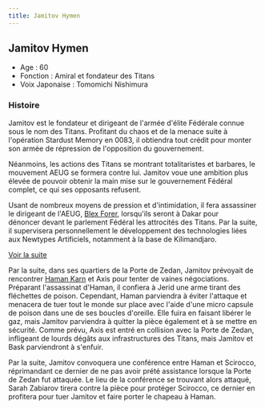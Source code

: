```yaml
---
title: Jamitov Hymen
---
```


Jamitov Hymen
-------------





* Age : 60
* Fonction : Amiral et fondateur des Titans
* Voix Japonaise : Tomomichi Nishimura


### Histoire


Jamitov est le fondateur et dirigeant de l'armée d'élite Fédérale connue sous le nom des Titans. Profitant du chaos et de la menace suite à l'opération Stardust Memory en 0083, il obtiendra tout crédit pour monter son armée de répression de l'opposition du gouvernement. 


Néanmoins, les actions des Titans se montrant totalitaristes et barbares, le mouvement AEUG se formera contre lui. Jamitov voue une ambition plus élevée de pouvoir obtenir la main mise sur le gouvernement Fédéral complet, ce qui ses opposants refusent. 


Usant de nombreux moyens de pression et d'intimidation, il fera assassiner le dirigeant de l'AEUG, [Blex Forer](uc/zeta-gundam/blex-forer.html), lorsqu'ils seront à Dakar pour dénoncer devant le parlement Fédéral les attrocités des Titans. Par la suite, il supervisera personnellement le développement des technologies liées aux Newtypes Artificiels, notamment à la base de Kilimandjaro. 


[Voir la suite](javascript:spoiler();)


Par la suite, dans ses quartiers de la Porte de Zedan, Jamitov prévoyait de rencontrer [Haman Karn](uc/zeta-gundam/haman-kahn.html) et Axis pour tenter de vaines négociations. Préparant l'assassinat d'Haman, il confiera à Jerid une arme tirant des fléchettes de poison. Cependant, Haman parviendra à éviter l'attaque et menacera de tuer tout le monde sur place avec l'aide d'une micro capsule de poison dans une de ses boucles d'oreille. Elle fuira en faisant libérer le gaz, mais Jamitov parviendra à quitter la pièce également et à se mettre en sécurité. Comme prévu, Axis est entré en collision avec la Porte de Zedan, infligeant de lourds dégâts aux infrastructures des Titans, mais Jamitov et Bask parviendront à s'enfuir. 


Par la suite, Jamitov convoquera une conférence entre Haman et Scirocco, réprimandant ce dernier de ne pas avoir prété assistance lorsque la Porte de Zedan fut attaquée. Le lieu de la conférence se trouvant alors attaqué, Sarah Zabiarov tirera contre la pièce pour protéger Scirocco, ce dernier en profitera pour tuer Jamitov et faire porter le chapeau à Haman.



